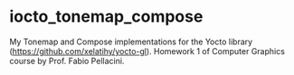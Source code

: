 # iocto_tonemap_compose
My Tonemap and Compose implementations for the Yocto library (https://github.com/xelatihy/yocto-gl). Homework 1 of Computer Graphics course by Prof. Fabio Pellacini.
